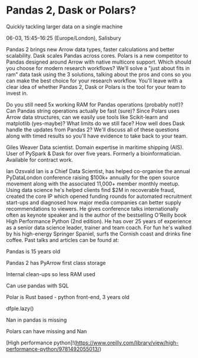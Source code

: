 # Pandas 2, Dask or Polars?

Quickly tackling larger data on a single machine

06-03, 15:45–16:25 (Europe/London), Salisbury

Pandas 2 brings new Arrow data types, faster calculations and better scalability. Dask scales Pandas across cores. Polars is a new competitor to Pandas designed around Arrow with native multicore support. Which should you choose for modern research workflows? We'll solve a "just about fits in ram" data task using the 3 solutions, talking about the pros and cons so you can make the best choice for your research workflow. You'll leave with a clear idea of whether Pandas 2, Dask or Polars is the tool for your team to invest in.

Do you still need 5x working RAM for Pandas operations (probably not!)? Can Pandas string operations actually be fast (sure)? Since Polars uses Arrow data structures, can we easily use tools like Scikit-learn and matplotlib (yes-maybe)? What limits do we still face? How well does Dask handle the updates from Pandas 2? We'll discuss all of these questions along with timed results so you'll have evidence to take back to your team.



Giles Weaver
Data scientist. Domain expertise in maritime shipping (AIS). User of PySpark & Dask for over five years. Formerly a bioinformatician. Available for contract work.


Ian Ozsvald
Ian is a Chief Data Scientist, has helped co-organise the annual PyDataLondon conference raising $100k+ annually for the open source movement along with the associated 11,000+ member monthly meetup. Using data science he's helped clients find $2M in recoverable fraud, created the core IP which opened funding rounds for automated recruitment start-ups and diagnosed how major media companies can better supply recommendations to viewers. He gives conference talks internationally often as keynote speaker and is the author of the bestselling O'Reilly book High Performance Python (2nd edition). He has over 25 years of experience as a senior data science leader, trainer and team coach. For fun he's walked by his high-energy Springer Spaniel, surfs the Cornish coast and drinks fine coffee. Past talks and articles can be found at:

Pandas is 15 years old

Pandas 2 has PyArrow first class storage

Internal clean-ups so less RAM used

Can use pandas with SQL

Polar is Rust based - python front-end, 3 years old

dfple.lazy()

Nan in pandas is missing

Polars can have missing and Nan

[High performance python]!(https://www.oreilly.com/library/view/high-performance-python/9781492055013/) 
